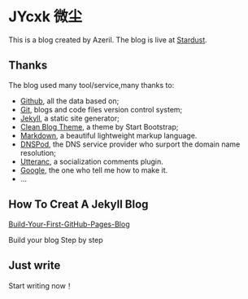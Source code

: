 # JYcxk 微尘

This is a blog created by Azeril. The blog is live at [Stardust](https://azeril.com/).

## Thanks

The blog used many tool/service,many thanks to:

* [Github](https://github.com/), all the data based on;
* [Git](https://git-scm.com/), blogs and code files version control system;
* [Jekyll](https://jekyllrb.com/), a static site generator;
* [Clean Blog Theme](https://github.com/IronSummitMedia/startbootstrap-clean-blog-jekyll), a theme by Start Bootstrap;
* [Markdown](https://daringfireball.net/projects/markdown/), a beautiful lightweight markup language.
* [DNSPod](https://www.dnspod.cn/), the DNS service provider who surport the domain name resolution;
* [Utteranc](https://utteranc.cc/), a socialization comments plugin.
* [Google](https://google.com), the one who tell me how to make it.
* …

## How To Creat A Jekyll Blog

[Build-Your-First-GitHub-Pages-Blog](https://azeril.com/blog/Build-Your-First-GitHub-Pages-Blog.html)

Build your blog Step by step

## Just write

Start writing now！
